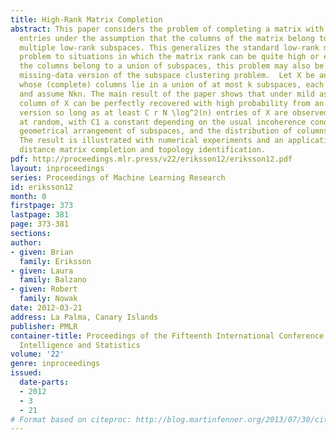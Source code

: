 ```yaml
---
title: High-Rank Matrix Completion
abstract: This paper considers the problem of completing a matrix with many missing
  entries under the assumption that the columns of the matrix belong to a union of
  multiple low-rank subspaces. This generalizes the standard low-rank matrix completion
  problem to situations in which the matrix rank can be quite high or even full rank.  Since
  the columns belong to a union of subspaces, this problem may also be viewed as a
  missing-data version of the subspace clustering problem.  Let X be an nxN matrix
  whose (complete) columns lie in a union of at most k subspaces, each of rank = r  n,
  and assume Nkn. The main result of the paper shows that under mild assumptions each
  column of X can be perfectly recovered with high probability from an incomplete
  version so long as at least C r N \log^2(n) entries of X are observed uniformly
  at random, with C1 a constant depending on the usual incoherence conditions, the
  geometrical arrangement of subspaces, and the distribution of columns over the subspaces.
  The result is illustrated with numerical experiments and an application to Internet
  distance matrix completion and topology identification.
pdf: http://proceedings.mlr.press/v22/eriksson12/eriksson12.pdf
layout: inproceedings
series: Proceedings of Machine Learning Research
id: eriksson12
month: 0
firstpage: 373
lastpage: 381
page: 373-381
sections: 
author:
- given: Brian
  family: Eriksson
- given: Laura
  family: Balzano
- given: Robert
  family: Nowak
date: 2012-03-21
address: La Palma, Canary Islands
publisher: PMLR
container-title: Proceedings of the Fifteenth International Conference on Artificial
  Intelligence and Statistics
volume: '22'
genre: inproceedings
issued:
  date-parts:
  - 2012
  - 3
  - 21
# Format based on citeproc: http://blog.martinfenner.org/2013/07/30/citeproc-yaml-for-bibliographies/
---
```

